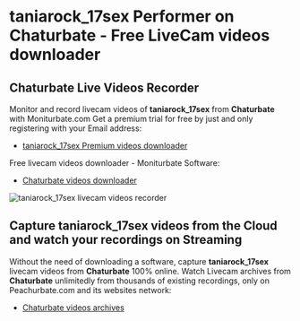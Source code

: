 # taniarock_17sex Performer on Chaturbate - Free LiveCam videos downloader

## Chaturbate Live Videos Recorder

Monitor and record livecam videos of **taniarock_17sex** from **Chaturbate** with Moniturbate.com
Get a premium trial for free by just and only registering with your Email address:
* [taniarock_17sex Premium videos downloader](https://moniturbate.com/request-demo-licence-key.html)

Free livecam videos downloader - Moniturbate Software:
* [Chaturbate videos downloader](https://moniturbate.com/moniturbate-download-software.html)

![taniarock_17sex livecam videos recorder](https://peachurnet.com/templates/moniturbate-software.png)


## Capture taniarock_17sex videos from the Cloud and watch your recordings on Streaming

Without the need of downloading a software, capture **taniarock_17sex** livecam videos from **Chaturbate** 100% online.
Watch Livecam archives from **Chaturbate** unlimitedly from thousands of existing recordings, only on Peachurbate.com and its websites network:
* [Chaturbate videos archives](https://peachurnet.com/)